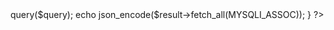 <?php
require_once '../db/config.php';
header('Content-Type: application/json');

if ($_SERVER['REQUEST_METHOD'] == 'GET') {
    $query = "SELECT job_posts.*, categories.name AS category_name FROM job_posts 
              JOIN categories ON job_posts.category_id = categories.id";
    $result = $connection->query($query);
    echo json_encode($result->fetch_all(MYSQLI_ASSOC));
}
?>
